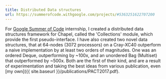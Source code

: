 ```yaml
---
title: Distributed Data structures
url: https://summerofcode.withgoogle.com/projects/#5363251622707200
---
```


For [Google Summer of Code](https://summerofcode.withgoogle.com/projects/#5363251622707200)
internship, I created a distributed data structures framework for Chapel, called the 'Collections'
module, which provide the first pseudo-interface. I have also created two
novel data structures, that at 64-nodes (3072 processors) on a Cray-XC40 outperform
a naive implementation by at least two orders of magnitudes. One was an ordered
Deque, outperforming by ~100x, and an unordered Bag (Multiset) that outperformed
by ~500x. Both are the first of their kind, and are a result of experimentation
and taking the best ideas from various publication, even [my own]({{ site.baseurl }}/publications/PACT2017.pdf).
